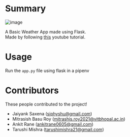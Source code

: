 # Summary

![image](https://user-images.githubusercontent.com/52672162/137590207-c29651ff-ff49-4a94-b145-a172adafde3e.png)

A Basic Weather App made using Flask.  
Made by following [this](https://www.youtube.com/watch?v=lWA0GgUN8kg) youtube tutorial.

# Usage

Run the `app.py` file using flask in a pipenv

# Contributors

These people contributed to the project!

- Jaiyank Saxena (siphyshu@gmail.com)
- Mitrasish Basu Roy (mitrashis.roy2021@vitbhopal.ac.in)
- Ankit Rane (ankitrane0605@gmail.com)
- Tarushi Mishra (tarushimishra21@gmail.com)
